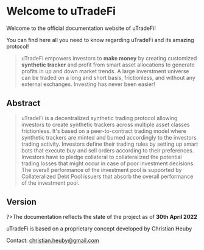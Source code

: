# Welcome to uTradeFi

Welcome to the official documentation website of uTradeFi!

You can find here all you need to know regarding uTradeFi and its amazing protocol!

>uTradeFi empowers investors to **make money** by creating customized **synthetic tracker** and profit from smart asset allocations to generate profits in up and down market trends. A large inverstment universe can be traded on a long and short basis, frictionless, and without any external exchanges.
Investing has never been easier!

## Abstract

>uTradeFi is a decentralized synthetic trading protocol allowing investors to create synthetic trackers across multiple asset classes frictionless. It's based on a peer-to-contract trading model where synthetic trackers are minted and burned accordingly to the investors trading activity. Investors define their trading rules by setting up smart bots that execute buy and sell orders according to their preferences. Investors have to pledge collateral to collateralized the potential trading losses that might occur in case of poor investment decisions. The overall performance of the investment pool is supported by Collateralized Debt Pool issuers that absorb the overall performance of the investment pool.

## Version

?>The documentation reflects the state of the project as of **30th April 2022**

uTradeFi is based on a proprietary concept developed by Christian Heuby

Contact: christian.heuby@gmail.com
